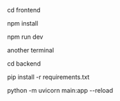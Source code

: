 cd frontend

npm install

npm run dev

another terminal

cd backend

pip install -r requirements.txt

python -m uvicorn main:app --reload
